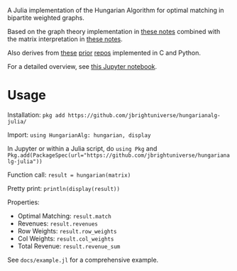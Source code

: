 A Julia implementation of the Hungarian Algorithm for optimal matching in bipartite weighted graphs.

Based on the graph theory implementation in [these notes](http://www.cse.ust.hk/~golin/COMP572/Notes/Matching.pdf) combined with the matrix interpretation in [these notes](https://montoya.econ.ubc.ca/Econ514/hungarian.pdf). 

Also derives from [these](https://github.com/jbrightuniverse/FastHungarianAlgorithm) [prior](https://github.com/jbrightuniverse/hungarianalg) [repos](https://github.com/jbrightuniverse/hungarianalg2) implemented in C and Python.

For a detailed overview, see [this Jupyter notebook](https://github.com/jbrightuniverse/hungarianalg-julia/blob/main/docs/hungarian_algorithm_julia.ipynb).

# Usage

Installation: `pkg add https://github.com/jbrightuniverse/hungarianalg-julia/`

Import: `using HungarianAlg: hungarian, display`

In Jupyter or within a Julia script, do `using Pkg` and `Pkg.add(PackageSpec(url="https://github.com/jbrightuniverse/hungarianalg-julia"))`

Function call: `result = hungarian(matrix)`

Pretty print: `println(display(result))`

Properties:
- Optimal Matching: `result.match`
- Revenues: `result.revenues`
- Row Weights: `result.row_weights`
- Col Weights: `result.col_weights`
- Total Revenue: `result.revenue_sum`

See `docs/example.jl` for a comprehensive example.
